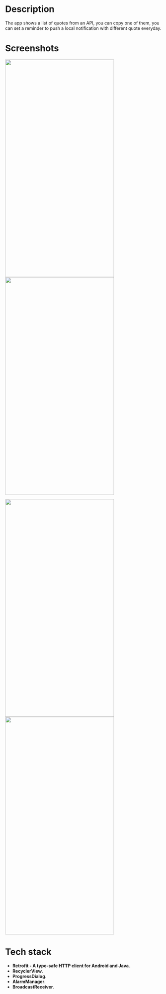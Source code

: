 
# Description

The app shows a list of quotes from an API, you can copy one of them, you can set a reminder to push a local notification with different quote everyday.
</br>

# Screenshots

<img src="https://user-images.githubusercontent.com/79477855/174604497-6c6e25dd-24b4-452d-acc7-319213a51306.jpg" width="350" height="700"> <img src="https://user-images.githubusercontent.com/79477855/174604503-a8cab053-b621-41b8-99a7-1008e1f05b38.jpg" width="350" height="700">

<img src="(https://user-images.githubusercontent.com/79477855/174605062-9e8a735a-3227-4b8d-83e0-33052f8474c0.jpg" width="350" height="700"> <img src="https://user-images.githubusercontent.com/79477855/174605067-74d15c20-33b0-4fef-8997-e07c2e6e49f3.jpg" width="350" height="700">

# Tech stack
* **Retrofit - A type-safe HTTP client for Android and Java**.
* **RecyclerView**.
* **ProgressDialog**.
* **AlarmManager**.
* **BroadcastReceiver**.
